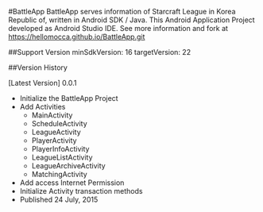 #BattleApp
BattleApp serves information of Starcraft League in Korea Republic of, written in Android SDK / Java. This Android Application Project developed as Android Studio IDE.
See more information and fork at https://hellomocca.github.io/BattleApp.git

##Support Version
minSdkVersion: 16
targetVersion: 22


##Version History

[Latest Version] 0.0.1
* Initialize the BattleApp Project
* Add Activities
  * MainActivity
  * ScheduleActivity
  * LeagueActivity
  * PlayerActivity
  * PlayerInfoActivity
  * LeagueListActivity
  * LeagueArchiveActivity
  * MatchingActivity
* Add access Internet Permission
* Initialize Activity transaction methods
* Published 24 July, 2015

